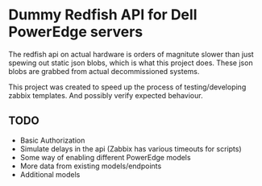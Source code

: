 # Dummy Redfish API for Dell PowerEdge servers

The redfish api on actual hardware is orders of magnitute slower than just
spewing out static json blobs, which is what this project does. These json
blobs are grabbed from actual decommissioned systems.

This project was created to speed up the process of testing/developing zabbix
templates. And possibly verify expected behaviour.


## TODO
 * Basic Authorization
 * Simulate delays in the api (Zabbix has various timeouts for scripts)
 * Some way of enabling different PowerEdge models
 * More data from existing models/endpoints
 * Additional models

